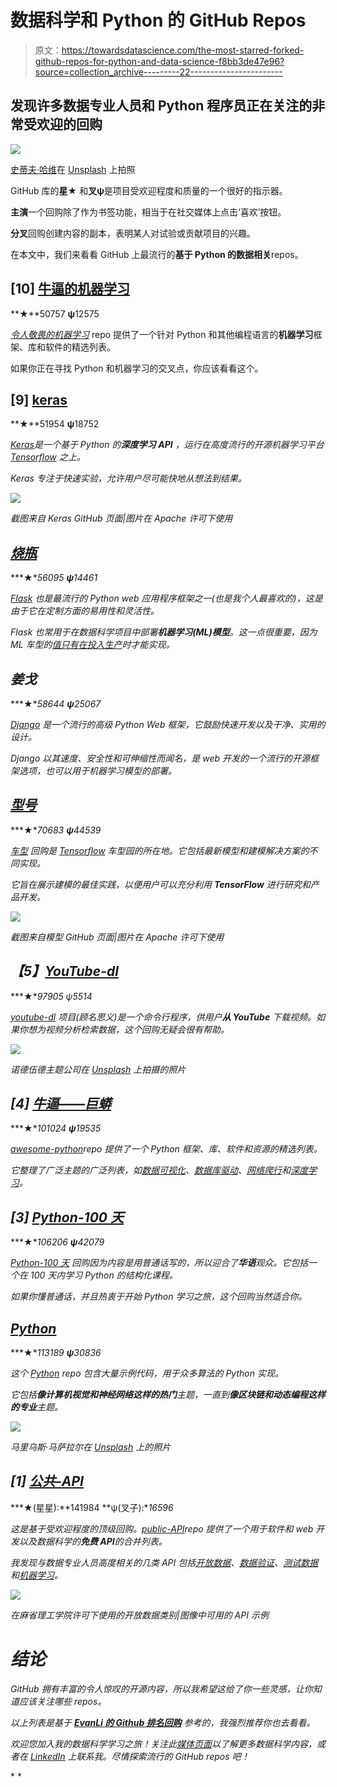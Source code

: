 # 数据科学和 Python 的 GitHub Repos

> 原文：<https://towardsdatascience.com/the-most-starred-forked-github-repos-for-python-and-data-science-f8bb3de47e96?source=collection_archive---------22----------------------->

## 发现许多数据专业人员和 Python 程序员正在关注的非常受欢迎的回购

![](img/ab1de766102630eee87471ff0d21e4ba.png)

[史蒂夫·哈维](https://unsplash.com/@trommelkopf?utm_source=medium&utm_medium=referral)在 [Unsplash](https://unsplash.com?utm_source=medium&utm_medium=referral) 上拍照

GitHub 库的**星★** 和**叉ψ**是项目受欢迎程度和质量的一个很好的指示器。

**主演**一个回购除了作为书签功能，相当于在社交媒体上点击‘喜欢’按钮。

**分叉**回购创建内容的副本，表明某人对试验或贡献项目的兴趣。

在本文中，我们来看看 GitHub 上最流行的**基于 Python 的数据相关**repos。

## [10] [牛逼的机器学习](https://github.com/josephmisiti/awesome-machine-learning)

**★**50757
**ψ**12575

[*令人敬畏的机器学习*](https://github.com/josephmisiti/awesome-machine-learning) repo 提供了一个针对 Python 和其他编程语言的**机器学习**框架、库和软件的精选列表。

如果你正在寻找 Python 和机器学习的交叉点，你应该看看这个。

## [9] [keras](https://github.com/keras-team/keras)

**★**51954
**ψ**18752

[*Keras*](https://github.com/keras-team/keras)*是一个基于 Python 的**深度学习** **API** ，运行在高度流行的开源机器学习平台 [Tensorflow](https://www.tensorflow.org/) 之上。*

*Keras 专注于快速实验，允许用户尽可能快地从想法到结果。*

*![](img/10d9a46fd2c5c407d7b8cc01cf2a3eb2.png)*

*截图来自 Keras GitHub 页面|图片在 Apache 许可下使用*

## *[烧瓶](https://github.com/pallets/flask)*

***★**56095
**ψ**14461*

*[*Flask*](https://github.com/pallets/flask) 也是最流行的 Python web 应用程序框架之一(也是我个人最喜欢的)，这是由于它在定制方面的易用性和灵活性。*

*Flask 也常用于在数据科学项目中部署**机器学习(ML)模型**。这一点很重要，因为 ML 车型的[值只有在投入生产](/key-learning-points-from-mlops-specialization-course-deeplearning-ai-andrew-ng-5d0746605752)时才能实现。*

## *姜戈*

***★**58644
**ψ**25067*

*[*Django*](https://github.com/django/django) 是一个流行的高级 Python Web 框架，它鼓励快速开发以及干净、实用的设计。*

*Django 以其速度、安全性和可伸缩性而闻名，是 web 开发的一个流行的开源框架选项，也可以用于机器学习模型的部署。*

## *[型号](https://github.com/tensorflow/models)*

***★**70683
**ψ**44539*

*[*车型*](https://github.com/tensorflow/models) 回购是 [Tensorflow](https://www.tensorflow.org/) 车型园的所在地。它包括最新模型和建模解决方案的不同实现。*

*它旨在展示建模的最佳实践，以便用户可以充分利用 **TensorFlow** 进行研究和产品开发。*

*![](img/0e91ef9a530da3041adffc32e1990bc6.png)*

*截图来自模型 GitHub 页面|图片在 Apache 许可下使用*

## *【5】[YouTube-dl](https://github.com/ytdl-org/youtube-dl)*

***★**97905
ψ5514*

*[*youtube-dl*](https://github.com/ytdl-org/youtube-dl) 项目(顾名思义)是一个命令行程序，供用户**从 YouTube** 下载视频。如果你想为视频分析检索数据，这个回购无疑会很有帮助。*

*![](img/c8b2046b32ed7c92aeda988a7bd09efe.png)*

*诺德伍德主题公司在 [Unsplash](https://unsplash.com?utm_source=medium&utm_medium=referral) 上拍摄的照片*

## *[4] [牛逼——巨蟒](https://github.com/vinta/awesome-python)*

***★**101024
**ψ**19535*

*[*awesome-python*](https://github.com/vinta/awesome-python)repo 提供了一个 Python 框架、库、软件和资源的精选列表。*

*它整理了广泛主题的广泛列表，如[数据可视化](https://github.com/vinta/awesome-python#data-visualization)、[数据库驱动](https://github.com/vinta/awesome-python#database-drivers)、[网络爬行](https://github.com/vinta/awesome-python#web-crawling)和[深度学习](https://github.com/vinta/awesome-python#deep-learning)。*

## *[3] [Python-100 天](https://github.com/jackfrued/Python-100-Days)*

***★**106206
**ψ**42079*

*[*Python-100 天*](https://github.com/jackfrued/Python-100-Days) 回购因为内容是用普通话写的，所以迎合了**华语**观众。它包括一个在 100 天内学习 Python 的结构化课程。*

*如果你懂普通话，并且热衷于开始 Python 学习之旅，这个回购当然适合你。*

## *[Python](https://github.com/TheAlgorithms/Python)*

***★**113189
**ψ**30836*

*这个 [*Python*](https://github.com/TheAlgorithms/Python) repo 包含大量示例代码，用于众多算法的 Python 实现。*

*它包括**像计算机视觉和神经网络这样的热门**主题，一直到**像区块链和动态编程这样的专业**主题。*

*![](img/63e5ea7c37c38daa59748c63f541b1cf.png)*

*马里乌斯·马萨拉尔在 [Unsplash](https://unsplash.com?utm_source=medium&utm_medium=referral) 上的照片*

## *[1] [公共-API](https://github.com/public-apis/public-apis)*

***★(星星):**141984
**ψ(叉子):**16596*

*这是基于受欢迎程度的顶级回购。[*public-API*](https://github.com/public-apis/public-apis)repo 提供了一个用于软件和 web 开发以及数据科学的**免费 API**的合并列表。*

*我发现与数据专业人员高度相关的几类 API 包括[开放数据](https://github.com/public-apis/public-apis#open-data)、[数据验证](https://github.com/public-apis/public-apis#data-validation)、[测试数据](https://github.com/public-apis/public-apis#test-data)和[机器学习](https://github.com/public-apis/public-apis#machine-learning)。*

*![](img/6259d039362039cc6987787d34efbe7a.png)*

*在麻省理工学院许可下使用的开放数据类别|图像中可用的 API 示例*

# *结论*

*GitHub 拥有丰富的令人惊叹的开源内容，所以我希望这给了你一些灵感，让你知道应该关注哪些 repos。*

*以上列表是基于 [**EvanLi 的 Github 排名回购**](https://github.com/EvanLi/Github-Ranking) 参考的，我强烈推荐你也去看看。*

*欢迎您加入我的数据科学学习之旅！关注此[媒体页面](https://kennethleungty.medium.com/)以了解更多数据科学内容，或者在 [LinkedIn](https://www.linkedin.com/in/kennethleungty/) 上联系我。尽情探索流行的 GitHub repos 吧！*

*</analyzing-english-premier-league-var-football-decisions-c6d280061ebf>  </free-resources-for-generating-realistic-fake-data-da63836be1a8>  </key-learning-points-from-mlops-specialization-course-deeplearning-ai-andrew-ng-5d0746605752> *